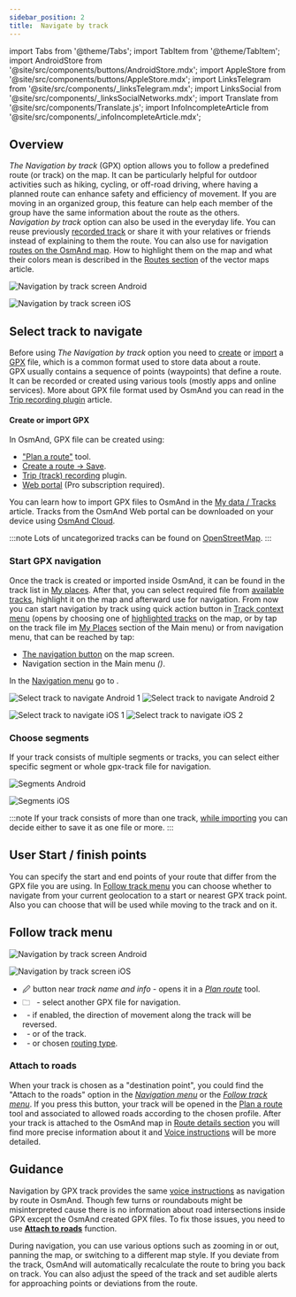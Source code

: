 ```yaml
---
sidebar_position: 2
title:  Navigate by track
---
```


import Tabs from '@theme/Tabs';
import TabItem from '@theme/TabItem';
import AndroidStore from '@site/src/components/buttons/AndroidStore.mdx';
import AppleStore from '@site/src/components/buttons/AppleStore.mdx';
import LinksTelegram from '@site/src/components/_linksTelegram.mdx';
import LinksSocial from '@site/src/components/_linksSocialNetworks.mdx';
import Translate from '@site/src/components/Translate.js';
import InfoIncompleteArticle from '@site/src/components/_infoIncompleteArticle.mdx';

<InfoIncompleteArticle/>

## Overview

*The Navigation by track* (GPX) option allows you to follow a predefined route (or track) on the map. It can be particularly helpful for outdoor activities such as hiking, cycling, or off-road driving, where having a planned route can enhance safety and efficiency of movement. If you are moving in an organized group, this feature can help each member of the group have the same information about the route as the others.  
*Navigation by track* option can also be used in the everyday life. You can reuse previously [recorded track](../../plugins/trip-recording.md) or share it with your relatives or friends instead of explaining to them the route. You can also use for navigation [routes on the OsmAnd map](../../../../blog/routes/). How to highlight them on the map and what their colors mean is described in the [Routes section](../../map/vector-maps.md#routes) of the vector maps article.  

<Tabs groupId="operating-systems">

<TabItem value="android" label="Android">  

![Navigation by track screen Android](@site/static/img/navigation/gpx/navigation_gpx_android.png)

</TabItem>

<TabItem value="ios" label="iOS">

![Navigation by track screen iOS](@site/static/img/navigation/gpx/navigation_gpx_ios.png)

</TabItem>

</Tabs>

## Select track to navigate

Before using *The Navigation by track* option you need to [create](#create-or-import-gpx) or [import](../../personal/tracks.md#import-track) a [GPX](../../../technical/osmand-file-formats/osmand-gpx.md) file, which is a common format used to store data about a route.  
GPX usually contains a sequence of points (waypoints) that define a route. It can be recorded or created using various tools (mostly apps and online services). More about GPX file format used by OsmAnd you can read in the [Trip recording plugin](../../plugins/trip-recording.md#recorded-gpx-file) article.  

#### Create or import GPX 

In OsmAnd, GPX file can be created using:

- ["Plan a route"](../../plan-route/create-route.md) tool.
- [Create a route -> Save](./route-details.md#save--export).  
- [Trip (track) recording](../../plugins/trip-recording.md) plugin.
- [Web portal](../../plan-route/web.md#tracks) (Pro subscription required).

You can learn how to import GPX files to OsmAnd in the [My data / Tracks](../../personal/tracks.md#import-track) article. Tracks from the OsmAnd Web portal can be downloaded on your device using [OsmAnd Cloud](../../personal/osmand-cloud.md).

:::note
Lots of uncategorized tracks can be found on [OpenStreetMap](https://www.openstreetmap.org/traces).
:::

### Start GPX navigation

Once the track is created or imported inside OsmAnd, it can be found in the track list in [My places](../../personal/myplaces). After that, you can select required file from [available tracks](../../personal/tracks.md#actions), highlight it on the map and afterward use for navigation. From now you can start navigation by track using quick action button in [Track context menu](../../map/track-context-menu.md#quick-actions) (opens by choosing one of [highlighted tracks](./route-navigation.md#previous-route--history) on the map, or by tap on the track file im [My Places](../../personal/myplaces.md) section of the Main menu) or from navigation menu, that can be reached by tap:

- [The navigation button](../../widgets/map-buttons.md#directions) on the map screen.  
- Navigation section in the Main menu  *(<Translate android="true" ids="shared_string_menu,shared_string_navigation"/>)*.

In the [Navigation menu](./route-navigation.md#navigation-menu) go to *<Translate android="true" ids="shared_string_settings,follow_track"/>*.  

<Tabs groupId="operating-systems">

<TabItem value="android" label="Android">  

![Select track to navigate Android 1](@site/static/img/navigation/gpx/follow_track_andr_1.png) ![Select track to navigate Android 2](@site/static/img/navigation/gpx/follow_track_andr_2.png)

</TabItem>

<TabItem value="ios" label="iOS">

![Select track to navigate iOS 1](@site/static/img/navigation/gpx/follow_track_ios_1.png) ![Select track to navigate iOS 2](@site/static/img/navigation/gpx/follow_track_ios_2.png)

</TabItem>

</Tabs>

### Choose segments

If your track consists of multiple segments or tracks, you can select either specific segment  or whole gpx-track file for navigation.

<Tabs groupId="operating-systems">

<TabItem value="android" label="Android">  

![Segments Android](@site/static/img/navigation/gpx/segments_andr.png)   

</TabItem>

<TabItem value="ios" label="iOS">

![Segments iOS](@site/static/img/navigation/gpx/segments_ios.png)

</TabItem>

</Tabs>

:::note
If your track consists of more than one track, [while importing](../../personal/tracks.md#import-track) you can decide either to save it as one file or more.
:::

## User Start / finish  points

You can specify the start and end points of your route that differ from the GPX file you are using. In [Follow track menu](#follow-track-menu) you can choose whether to navigate from your current geolocation to a start or nearest GPX track point. 
Also you can choose [<Translate android="true" ids="nav_type_hint"/>](../routing/index.md) that will be used while moving to the track and on it. 

## Follow track menu

<Tabs groupId="operating-systems">

<TabItem value="android" label="Android">  

![Navigation by track screen Android](@site/static/img/navigation/gpx/follow_track_andr_3.png)

</TabItem>

<TabItem value="ios" label="iOS">

![Navigation by track screen iOS](@site/static/img/navigation/gpx/follow_track_ios_3.png)

</TabItem>

</Tabs>

- &#128393; button near *track name and info* - opens it in a [*Plan route*](../../plan-route/create-route.md) tool.
- &#128448; *&nbsp;<Translate android="true" ids="select_another_track"/>* - select another GPX file for navigation.
- *&nbsp;<Translate android="true" ids="gpx_option_reverse_route"/>* - if enabled, the direction of movement along the track will be reversed.
- *&nbsp;<Translate android="true" ids="pass_whole_track_descr"/>* - <Translate android="true" ids="start_of_the_track"/> or <Translate android="true" ids="nearest_point"/> of the track.
- *&nbsp;<Translate android="true" ids="nav_type_hint"/>* - <Translate android="true" ids="routing_profile_straightline"/> or chosen [routing type](../routing/index.md).

### Attach to roads

When your track is chosen as a "destination point", you could find the "Attach to the roads" option in the [*Navigation menu*](../setup/route-navigation.md#navigation-menu) or the [*Follow track menu*](#follow-track-menu). If you press this button, your track will be opened in the [Plan a route](../../plan-route/create-route.md#saving-a-route) tool and associated to allowed roads according to the chosen profile. 
After your track is attached to the OsmAnd map in [Route details section](../setup/route-details.md) you will find more precise information about it and [Voice instructions](#guidance) will be more detailed.

## Guidance

Navigation by GPX track provides the same [voice instructions](../guidance/voice-navigation.md) as navigation by route in OsmAnd. Though few turns or roundabouts might be misinterpreted cause there is no information about road intersections inside GPX except the OsmAnd created GPX files. To fix those issues, you need to use [**Attach to roads**](#attach-to-roads) function.  

During navigation, you can use various options such as zooming in or out, panning the map, or switching to a different map style. If you deviate from the track, OsmAnd will automatically recalculate the route to bring you back on track. You can also adjust the speed of the track and set audible alerts for approaching points or deviations from the route.  
